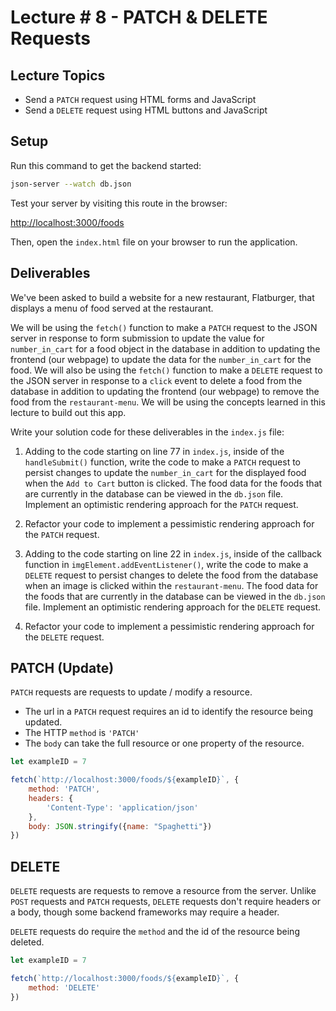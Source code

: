 # Lecture # 8 - PATCH & DELETE Requests

## Lecture Topics

- Send a `PATCH` request using HTML forms and JavaScript
- Send a `DELETE` request using HTML buttons and JavaScript

## Setup

Run this command to get the backend started:

```sh
json-server --watch db.json
```

Test your server by visiting this route in the browser:

[http://localhost:3000/foods](http://localhost:3000/foods)

Then, open the `index.html` file on your browser to run the application.

## Deliverables

We've been asked to build a website for a new restaurant, Flatburger, that displays a menu of food served at the restaurant.

We will be using the `fetch()` function to make a `PATCH` request to the JSON server in response to form submission to update the value for `number_in_cart` for a food object in the database in addition to updating the frontend (our webpage) to update the data for the `number_in_cart` for the food. We will also be using the `fetch()` function to make a `DELETE` request to the JSON server in response to a `click` event to delete a food from the database in addition to updating the frontend (our webpage) to remove the food from the `restaurant-menu`. We will be using the concepts learned in this lecture to build out this app.

Write your solution code for these deliverables in the `index.js` file:

1. Adding to the code starting on line 77 in `index.js`, inside of the `handleSubmit()` function, write the code to make a `PATCH` request to persist changes to update the `number_in_cart` for the displayed food when the `Add to Cart` button is clicked. The food data for the foods that are currently in the database can be viewed in the `db.json` file. Implement an optimistic rendering approach for the `PATCH` request.

2. Refactor your code to implement a pessimistic rendering approach for the `PATCH` request.

3. Adding to the code starting on line 22 in `index.js`, inside of the callback function in `imgElement.addEventListener()`, write the code to make a `DELETE` request to persist changes to delete the food from the database when an image is clicked within the `restaurant-menu`. The food data for the foods that are currently in the database can be viewed in the `db.json` file. Implement an optimistic rendering approach for the `DELETE` request.

4. Refactor your code to implement a pessimistic rendering approach for the `DELETE` request.

## PATCH (Update)

`PATCH` requests are requests to update / modify a resource.

- The url in a `PATCH` request requires an id to identify the resource being updated. 
- The HTTP `method` is `'PATCH'`
- The `body` can take the full resource or one property of the resource.

``` javascript
let exampleID = 7

fetch(`http://localhost:3000/foods/${exampleID}`, {
    method: 'PATCH',
    headers: {
        'Content-Type': 'application/json'
    },
    body: JSON.stringify({name: "Spaghetti"})
})
```

## DELETE

`DELETE` requests are requests to remove a resource from the server. Unlike `POST` requests and `PATCH` requests, `DELETE` requests don't require headers or a body, though some backend frameworks may require a header.

`DELETE` requests do require the `method` and the id of the resource being deleted.

``` javascript
let exampleID = 7

fetch(`http://localhost:3000/foods/${exampleID}`, {
    method: 'DELETE'
})
```
